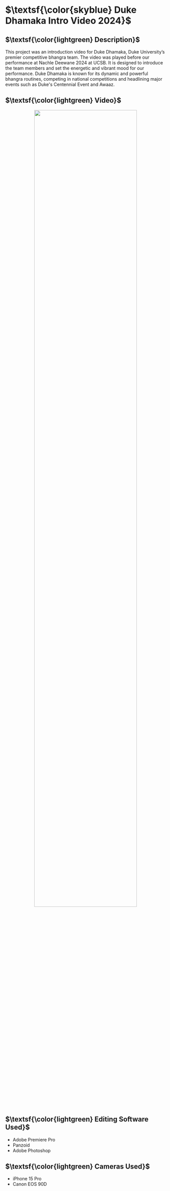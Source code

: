  # $\textsf{\color{skyblue} Duke Dhamaka Intro Video 2024}$

## $\textsf{\color{lightgreen} Description}$
This project was an introduction video for Duke Dhamaka, Duke University’s premier competitive bhangra team. The video was played before our performance at Nachle Deewane 2024 at UCSB. It is designed to introduce the team members and set the energetic and vibrant mood for our performance. Duke Dhamaka is known for its dynamic and powerful bhangra routines, competing in national competitions and headlining major events such as Duke's Centennial Event and Awaaz.

## $\textsf{\color{lightgreen} Video}$
  <p align="center">
   <a style="text-align: center;" href="https://www.dropbox.com/scl/fi/s1jiimw04ngodehj4dufw/IntroVideov3.mp4?rlkey=u7uzopjnrwsynytcvvyjg2gew&st=qscyb9cc&dl=0">
    <img src="thumbnail.png" width="80%">
  </a>
  </p>


## $\textsf{\color{lightgreen} Editing Software Used}$
- Adobe Premiere Pro
- Panzoid
- Adobe Photoshop

## $\textsf{\color{lightgreen} Cameras Used}$
- iPhone 15 Pro
- Canon EOS 90D
